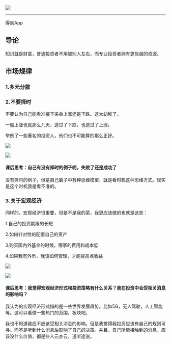 ![](./../img/20200429225623.png)

-----------------------------------------------------------------

得到App

## 导论

知识就是财富，普通投资者不用被别人左右，而专业投资者拥有更优越的资源。

## 市场规律

### 1.多元分散



### 2.不要择时

不要认为自己能看准接下来会上涨还是下跌。这太幼稚了。

一般上涨也就那么几天，逃过了下跌，也逃过了上涨。

举例了一些著名的投资人，他们也不可能算的那么正好。

![](./../img/20200430125511.png)

![](./../img/20200430125306.jpg)

#### 课后思考：自己有没有择时的例子呢，失败了还是成功了

没有择时的例子，但是自己脑子中有种思维模型，就是看时机这种思维方式。现实是这个时机我是看不准的。

### 3.关于宏观经济

同样的，宏观经济很重要，但是不是我的菜，我更应该做的也就是这些：

1.自己的投资期限的长短

2.如何针对性的配置自己的资产

3.购买国内外基金的时候，哪家的费用和成本低

4.如果我有外币，我该如何管理，才能提高点收益

![](./../img/20200430130556.png)

![](./../img/微信图片_20200430130609.jpg)

#### 课后思考：我觉得宏观经济形式和投资策略有什么关系？我在投资中会受相关消息的影响吗？

我认为的宏观经济形式指的是一些世界发展趋势。比如5G，无人驾驶，人工智能等。这可以看做一些热门的范围，板块吧。

我也不知道我应不应该受相关消息的影响。但是我觉得我投资应该有自己的规则可寻。而不是听到什么消息后影响了自己的决策。并且，自己所能接触到的消息，应该没什么价值，都是些人云亦云，道听途说。
